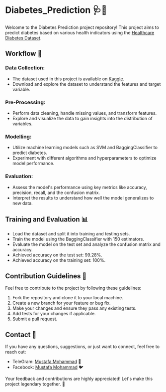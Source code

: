 # Diabetes_Prediction 🩺💉

Welcome to the Diabetes Prediction project repository! This project aims to predict diabetes based on various health indicators using the [Healthcare Diabetes Dataset](https://www.kaggle.com/datasets/nanditapore/healthcare-diabetes).

## Workflow 🚀

### Data Collection:

- The dataset used in this project is available on [Kaggle](https://www.kaggle.com/datasets/nanditapore/healthcare-diabetes).
- Download and explore the dataset to understand the features and target variable.

### Pre-Processing:

- Perform data cleaning, handle missing values, and transform features.
- Explore and visualize the data to gain insights into the distribution of variables.

### Modelling:

- Utilize machine learning models such as SVM and BaggingClassifier to predict diabetes.
- Experiment with different algorithms and hyperparameters to optimize model performance.

### Evaluation:

- Assess the model's performance using key metrics like accuracy, precision, recall, and the confusion matrix.
- Interpret the results to understand how well the model generalizes to new data.

## Training and Evaluation 📊

- Load the dataset and split it into training and testing sets.
- Train the model using the BaggingClassifier with 150 estimators.
- Evaluate the model on the test set and analyze the confusion matrix and accuracy.
- Achieved accuracy on the test set: 99.28%.
- Achieved accuracy on the training set: 100%.

## Contribution Guidelines 🤝

Feel free to contribute to the project by following these guidelines:

1. Fork the repository and clone it to your local machine.
2. Create a new branch for your feature or bug fix.
3. Make your changes and ensure they pass any existing tests.
4. Add tests for your changes if applicable.
5. Submit a pull request.

## Contact 📧

If you have any questions, suggestions, or just want to connect, feel free to reach out:

- TeleGram: [Mustafa Mohammad](t.me/ha12qw) 👥
- Facebook: [Mustafa Mohammad](facebook.com/100049592914479) 🐦

Your feedback and contributions are highly appreciated! Let's make this project legendary together. 🌟
